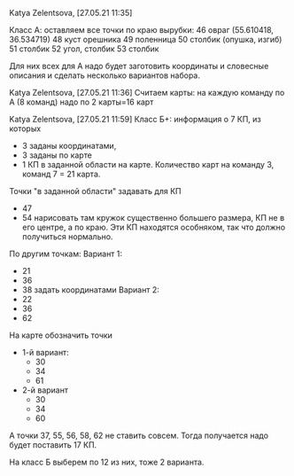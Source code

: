 Katya Zelentsova, [27.05.21 11:35]

Класс А: оставляем все точки по краю вырубки:
46 овраг (55.610418, 36.534719)
48 куст орешника
49 поленница
50 столбик (опушка, изгиб)
51 столбик
52 угол, столбик
53 столбик

Для них всех для А надо будет заготовить координаты и словесные описания
и сделать несколько вариантов набора.

Katya Zelentsova, [27.05.21 11:36]
Считаем карты: на каждую команду по А (8 команд) надо по 2 карты=16 карт

Katya Zelentsova, [27.05.21 11:59]
Класс Б+:
информация о 7 КП, из которых
- 3 заданы координатами,
- 3 заданы по карте
- 1 КП в заданной области на карте.
Количество карт на команду 3, команд 7 = 21 карта.

Точки "в заданной области" задавать для КП
- 47
- 54
нарисовать там кружок существенно большего размера, КП не в его центре, а по краю.
Эти КП находятся особняком, так что должно получиться нормально.

По другим точкам:
Вариант 1:
- 21
- 36
- 38 задать координатами
Вариант 2:
- 22
- 36
- 62

На карте обозначить точки
- 1-й вариант:
  - 30
  - 34
  - 61
- 2-й вариант
  - 30
  - 34
  - 60

А точки 37, 55, 56, 58, 62 не ставить совсем.
Тогда получается надо будет поставить 17 КП.

На класс Б выберем по 12 из них, тоже 2 варианта.
